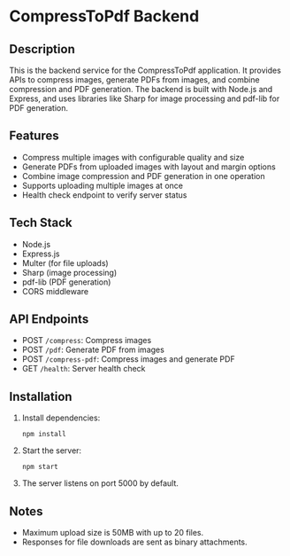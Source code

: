 # CompressToPdf Backend

## Description
This is the backend service for the CompressToPdf application. It provides APIs to compress images, generate PDFs from images, and combine compression and PDF generation. The backend is built with Node.js and Express, and uses libraries like Sharp for image processing and pdf-lib for PDF generation.

## Features
- Compress multiple images with configurable quality and size
- Generate PDFs from uploaded images with layout and margin options
- Combine image compression and PDF generation in one operation
- Supports uploading multiple images at once
- Health check endpoint to verify server status

## Tech Stack
- Node.js
- Express.js
- Multer (for file uploads)
- Sharp (image processing)
- pdf-lib (PDF generation)
- CORS middleware

## API Endpoints
- POST `/compress`: Compress images
- POST `/pdf`: Generate PDF from images
- POST `/compress-pdf`: Compress images and generate PDF
- GET `/health`: Server health check

## Installation
1. Install dependencies:
   ```
   npm install
   ```
2. Start the server:
   ```
   npm start
   ```
3. The server listens on port 5000 by default.

## Notes
- Maximum upload size is 50MB with up to 20 files.
- Responses for file downloads are sent as binary attachments.

